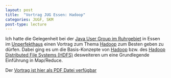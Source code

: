 ```yaml
---
layout: post
title:  "Vortrag JUG Essen: Hadoop"
categories: JUGF, SKM
post-type: lecture
---
```


Ich hatte die Gelegenheit bei der [Java User Group im Ruhrgebiet](http://ruhrjug.de/ "Java User Group im Ruhrgebiet")
in Essen im [Unperfekthaus](http://www.unperfekthaus.de/) einen Vortrag zum Thema 
[Hadoop](http://hadoop.apache.org "Hadoop") zum Besten geben zu d&uuml;rfen. 
Dabei ging es um die Basis-Konzepte von [Hadoop](http://hadoop.apache.org/) bzw. des 
[Hadoop Distributed File Systems (HDFS)](http://hadoop.apache.org/docs/current/hadoop-project-dist/hadoop-hdfs/HdfsUserGuide.html) 
desweiteren um eine Grundlegende Einf&uuml;hrung in Map/Reduce.

Der [Vortrag ist hier als PDF Datei verfügbar](/files/RuhrJUGEssenHadoop-20110217.pdf "Hadoopo Think Large (PDF)")
